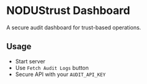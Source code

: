 # NODUStrust Dashboard

A secure audit dashboard for trust-based operations.

## Usage
- Start server
- Use `Fetch Audit Logs` button
- Secure API with your `AUDIT_API_KEY`